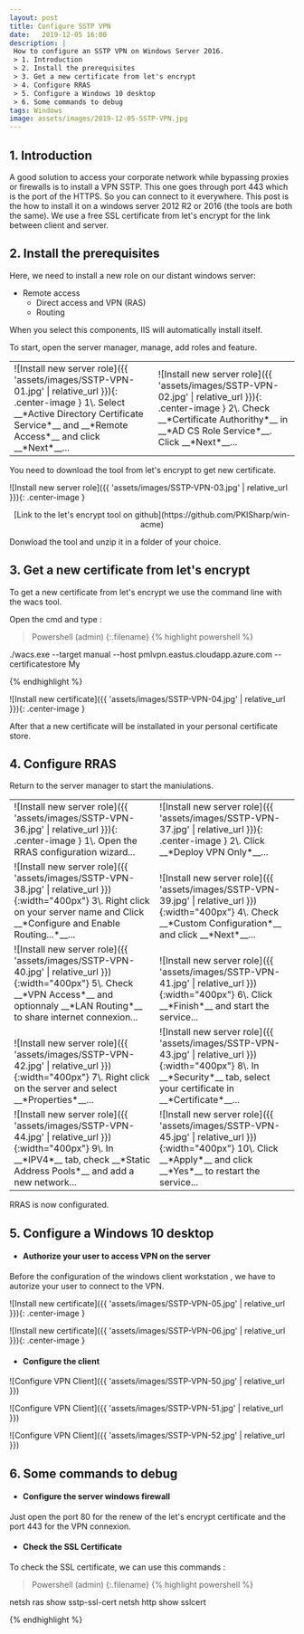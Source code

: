 ```yaml
---
layout: post
title: Configure SSTP VPN
date:   2019-12-05 16:00
description: |
 How to configure an SSTP VPN on Windows Server 2016.
 > 1. Introduction
 > 2. Install the prerequisites
 > 3. Get a new certificate from let's encrypt
 > 4. Configure RRAS
 > 5. Configure a Windows 10 desktop
 > 6. Some commands to debug
tags: Windows
image: assets/images/2019-12-05-SSTP-VPN.jpg
---
```

## 1. Introduction

A good solution to access your corporate network while bypassing proxies or firewalls is to install a VPN SSTP. This one goes through port 443 which is the port of the HTTPS. So you can connect to it everywhere.
This post is the how to install it on a windows server 2012 R2 or 2016 (the tools are both the same). We use a free SSL certificate from let's encrypt for the link between client and server.

## 2. Install the prerequisites

Here, we need to install a new role on our distant windows server:
+ Remote access
    - Direct access and VPN (RAS)
    - Routing

When you select this components, IIS will automatically install itself.

To start, open the server manager, manage, add roles and feature.

<table class=".none"><tr><td markdown="1">
![Install new server role]({{ 'assets/images/SSTP-VPN-01.jpg' | relative_url }}){: .center-image }
1\. Select __*Active Directory Certificate Service*__ and __*Remote Access*__ and click __*Next*__...
</td><td markdown="1">
![Install new server role]({{ 'assets/images/SSTP-VPN-02.jpg' | relative_url }}){: .center-image }
2\. Check __*Certificate Authorithy*__ in __*AD CS Role Service*__. Click __*Next*__...
</td></tr></table>

You need to download the tool from let's encrypt to get new certificate.

![Install new server role]({{ 'assets/images/SSTP-VPN-03.jpg' | relative_url }}){: .center-image }

<p align="center" markdown="1">[Link to the let's encrypt tool on github](https://github.com/PKISharp/win-acme)</p>

Donwload the tool and unzip it in a folder of your choice.

## 3. Get a new certificate from let's encrypt

To get a new certificate from let's encrypt we use the command line with the wacs tool.

Open the cmd and type :

>Powershell (admin)
{:.filename}
{% highlight powershell %}

./wacs.exe --target manual --host pmlvpn.eastus.cloudapp.azure.com --certificatestore My

{% endhighlight %}

![Install new certificate]({{ 'assets/images/SSTP-VPN-04.jpg' | relative_url }}){: .center-image }

After that a new certificate will be installated in your personal certificate store.

## 4. Configure RRAS

Return to the server manager to start the maniulations.

<table><tr><td valign="bottom" markdown="1">
![Install new server role]({{ 'assets/images/SSTP-VPN-36.jpg' | relative_url }}){: .center-image }
1\. Open the RRAS configuration wizard...
</td><td valign="bottom" markdown="1">
![Install new server role]({{ 'assets/images/SSTP-VPN-37.jpg' | relative_url }}){: .center-image }
2\. Click __*Deploy VPN Only*__...
</td></tr><tr><td valign="bottom" markdown="1">
![Install new server role]({{ 'assets/images/SSTP-VPN-38.jpg' | relative_url }}){:width="400px"}
3\. Right click on your server name and Click __*Configure and Enable Routing...*__...
</td><td valign="bottom" markdown="1">
![Install new server role]({{ 'assets/images/SSTP-VPN-39.jpg' | relative_url }}){:width="400px"}
4\. Check __*Custom Configuration*__ and click __*Next*__...
</td></tr><tr><td valign="bottom" markdown="1">
![Install new server role]({{ 'assets/images/SSTP-VPN-40.jpg' | relative_url }}){:width="400px"}
5\. Check __*VPN Access*__ and optionnaly __*LAN Routing*__ to share internet connexion...
</td><td valign="bottom" markdown="1">
![Install new server role]({{ 'assets/images/SSTP-VPN-41.jpg' | relative_url }}){:width="400px"}
6\. Click __*Finish*__ and start the service...
</td></tr><tr><td valign="bottom" markdown="1">
![Install new server role]({{ 'assets/images/SSTP-VPN-42.jpg' | relative_url }}){:width="400px"}
7\. Right click on the server and select __*Properties*__...
</td><td valign="bottom" markdown="1">
![Install new server role]({{ 'assets/images/SSTP-VPN-43.jpg' | relative_url }}){:width="400px"}
8\. In __*Security*__ tab, select your certificate in __*Certificate*__...
</td></tr><tr><td valign="bottom" markdown="1">
![Install new server role]({{ 'assets/images/SSTP-VPN-44.jpg' | relative_url }}){:width="400px"}
9\. In __*IPV4*__ tab, check __*Static Address Pools*__ and add a new network...
</td><td valign="bottom" markdown="1">
![Install new server role]({{ 'assets/images/SSTP-VPN-45.jpg' | relative_url }}){:width="400px"}
10\. Click __*Apply*__ and click __*Yes*__ to restart the service...
</td></tr></table>

RRAS is now configurated.

## 5. Configure a Windows 10 desktop

* #### Authorize your user to access VPN on the server

Before the configuration of the windows client workstation , we have to autorize your user to connect to the VPN.

![Install new certificate]({{ 'assets/images/SSTP-VPN-05.jpg' | relative_url }}){: .center-image }

![Install new certificate]({{ 'assets/images/SSTP-VPN-06.jpg' | relative_url }}){: .center-image }

* #### Configure the client

![Configure VPN Client]({{ 'assets/images/SSTP-VPN-50.jpg' | relative_url }})

![Configure VPN Client]({{ 'assets/images/SSTP-VPN-51.jpg' | relative_url }})

![Configure VPN Client]({{ 'assets/images/SSTP-VPN-52.jpg' | relative_url }})


## 6. Some commands to debug

* #### Configure the server windows firewall

Just open the port 80 for the renew of the let's encrypt certificate and the port 443 for the VPN connexion.


* #### Check the SSL Certificate

To check the SSL certificate, we can use this commands :

>Powershell (admin)
{:.filename}
{% highlight powershell %}

netsh ras show sstp-ssl-cert
netsh http show sslcert

{% endhighlight %}
